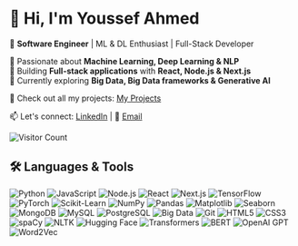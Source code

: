 # 👋 Hi, I'm Youssef Ahmed

🚀 **Software Engineer** | ML & DL Enthusiast | Full-Stack Developer  

🔹 Passionate about **Machine Learning, Deep Learning & NLP**  
🔹 Building **Full-stack applications** with **React, Node.js & Next.js**  
🔹 Currently exploring **Big Data, Big Data frameworks & Generative AI**  

📂 Check out all my projects: [My Projects](https://github.com/YoussefAhmed108/My-Projects)  




📫 Let's connect: [LinkedIn](https://www.linkedin.com/in/youssef-ahmed2/) | 📧 [Email](youssef.ahmed108@gmail.com)  

![Visitor Count](https://komarev.com/ghpvc/?username=YoussefAhmed108)

## 🛠 Languages & Tools  

![Python](https://img.shields.io/badge/Python-3776AB?style=for-the-badge&logo=python&logoColor=white)
![JavaScript](https://img.shields.io/badge/JavaScript-F7DF1E?style=for-the-badge&logo=javascript&logoColor=black)
![Node.js](https://img.shields.io/badge/Node.js-339933?style=for-the-badge&logo=node.js&logoColor=white)
![React](https://img.shields.io/badge/React-61DAFB?style=for-the-badge&logo=react&logoColor=black)
![Next.js](https://img.shields.io/badge/Next.js-000000?style=for-the-badge&logo=next.js&logoColor=white)
![TensorFlow](https://img.shields.io/badge/TensorFlow-FF6F00?style=for-the-badge&logo=tensorflow&logoColor=white)
![PyTorch](https://img.shields.io/badge/PyTorch-EE4C2C?style=for-the-badge&logo=pytorch&logoColor=white)
![Scikit-Learn](https://img.shields.io/badge/Scikit--Learn-F7931E?style=for-the-badge&logo=scikit-learn&logoColor=white)
![NumPy](https://img.shields.io/badge/NumPy-013243?style=for-the-badge&logo=numpy&logoColor=white)
![Pandas](https://img.shields.io/badge/Pandas-150458?style=for-the-badge&logo=pandas&logoColor=white)
![Matplotlib](https://img.shields.io/badge/Matplotlib-11557C?style=for-the-badge&logo=matplotlib&logoColor=white)
![Seaborn](https://img.shields.io/badge/Seaborn-008080?style=for-the-badge&logo=python&logoColor=white)
![MongoDB](https://img.shields.io/badge/MongoDB-47A248?style=for-the-badge&logo=mongodb&logoColor=white)
![MySQL](https://img.shields.io/badge/MySQL-4479A1?style=for-the-badge&logo=mysql&logoColor=white)
![PostgreSQL](https://img.shields.io/badge/PostgreSQL-336791?style=for-the-badge&logo=postgresql&logoColor=white)
![Big Data](https://img.shields.io/badge/Big%20Data-FF5733?style=for-the-badge&logo=apache-spark&logoColor=white)
![Git](https://img.shields.io/badge/Git-F05032?style=for-the-badge&logo=git&logoColor=white)
![HTML5](https://img.shields.io/badge/HTML5-E34F26?style=for-the-badge&logo=html5&logoColor=white)
![CSS3](https://img.shields.io/badge/CSS3-1572B6?style=for-the-badge&logo=css3&logoColor=white)
![spaCy](https://img.shields.io/badge/spaCy-09A3D5?style=for-the-badge&logo=spacy&logoColor=white)
![NLTK](https://img.shields.io/badge/NLTK-85C1E9?style=for-the-badge&logo=python&logoColor=white)
![Hugging Face](https://img.shields.io/badge/Hugging%20Face-FFCA28?style=for-the-badge&logo=huggingface&logoColor=black)
![Transformers](https://img.shields.io/badge/Transformers-FF5733?style=for-the-badge&logo=python&logoColor=white)
![BERT](https://img.shields.io/badge/BERT-1F77B4?style=for-the-badge&logo=bert&logoColor=white)
![OpenAI GPT](https://img.shields.io/badge/OpenAI%20GPT-412991?style=for-the-badge&logo=openai&logoColor=white)
![Word2Vec](https://img.shields.io/badge/Word2Vec-008080?style=for-the-badge&logo=python&logoColor=white)

